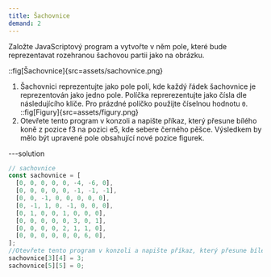 ```yaml
---
title: Šachovnice
demand: 2
---
```


Založte JavaScriptový program a vytvořte v něm pole, které bude reprezentavat rozehranou šachovou partii jako na obrázku.

::fig[Šachovnice]{src=assets/sachovnice.png}

1. Šachovnici reprezentujte jako pole polí, kde každý řádek šachovnice je reprezentován jako jedno pole. Políčka reprerezentujte jako čísla dle následujícího klíče. Pro prázdné políčko použijte číselnou hodnotu `0`.
   ::fig[Figury]{src=assets/figury.png}
1. Otevřete tento program v konzoli a napište příkaz, který přesune bílého koně z pozice f3 na pozici e5, kde sebere černého pěšce. Výsledkem by mělo být upravené pole obsahující nové pozice figurek.

---solution

```js
// sachovnice
const sachovnice = [
  [0, 0, 0, 0, 0, -4, -6, 0],
  [0, 0, 0, 0, 0, -1, -1, -1],
  [0, 0, -1, 0, 0, 0, 0, 0],
  [0, -1, 1, 0, -1, 0, 0, 0],
  [0, 1, 0, 0, 1, 0, 0, 0],
  [0, 0, 0, 0, 0, 3, 0, 1],
  [0, 0, 0, 0, 2, 1, 1, 0],
  [0, 0, 0, 0, 0, 0, 6, 0],
];
//Otevřete tento program v konzoli a napište příkaz, který přesune bílého koně z pozice f3 na pozici e5, kde sebere černého pěšce. Výsledkem by mělo být upravené pole obsahující nové pozice figurek.
sachovnice[3][4] = 3;
sachovnice[5][5] = 0;
```
